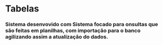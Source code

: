 <h1>Tabelas</h1> 
<h3>Sistema desenvovido com 
Sistema focado para onsultas que são feitas em planilhas, 
com importação para o banco agilizando assim a atualização do dados.</h3>
